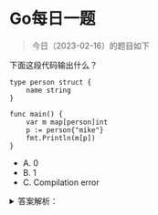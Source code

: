 # Go每日一题

> 今日（2023-02-16）的题目如下

下面这段代码输出什么？

```golang
type person struct {  
    name string
}

func main() {  
    var m map[person]int
    p := person{"mike"}
    fmt.Println(m[p])
}
```

- A. 0
- B. 1
- C. Compilation error



<details>
<summary>答案解析：</summary>
<div>

参考答案及解析：A。

m 是一个 map，值是 nil。从 nil map 中取值不会报错，而是返回相应的零值，这里值是 int 类型，因此返回 0。

### 19楼

`map[p]` 在经过 编译后，走的是 `runtime.mapaccess1` 的逻辑；而看到 `mapaccess1` 函数，对于 `hmap` 是 `nil` 的情况是直接返回空值；源代码如下：

```golang
func mapaccess1(t *maptype, h *hmap, key unsafe.Pointer) unsafe.Pointer {
    // ...

    if h == nil || h.count == 0 {// h 就是map指向的地址，因为题目中map还没有申请分配内存空间，所以h是nil
        if t.hashMightPanic() {
            t.hasher(key, 0) // see issue 23734
        }
        return unsafe.Pointer(&zeroVal[0])
    }

    // ...
}
```

</div>
</details>
